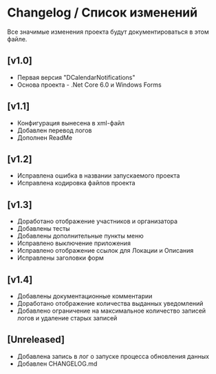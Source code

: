# Changelog / Список изменений

Все значимые изменения проекта будут документироваться в этом файле.

## [v1.0]

- Первая версия "DCalendarNotifications"
- Основа проекта - .Net Core 6.0 и Windows Forms

## [v1.1]

- Конфигурация вынесена в xml-файл
- Добавлен перевод логов
- Дополнен ReadMe

## [v1.2]

- Исправлена ошибка в названии запускаемого проекта
- Исправлена кодировка файлов проекта

## [v1.3]

- Доработано отображение участников и организатора
- Добавлены тесты
- Добавлены дополнительные пункты меню
- Исправлено выключение приложения
- Исправлено отображение ссылок для Локации и Описания
- Исправлены заголовки форм

## [v1.4]

- Добавлены документационные комментарии
- Доработано отображение количества выданных уведомлений
- Добавлено ограничение на максимальное количество записей логов и удаление старых записей

## [Unreleased]

- Добавлена запись в лог о запуске процесса обновления данных
- Добавлен CHANGELOG.md